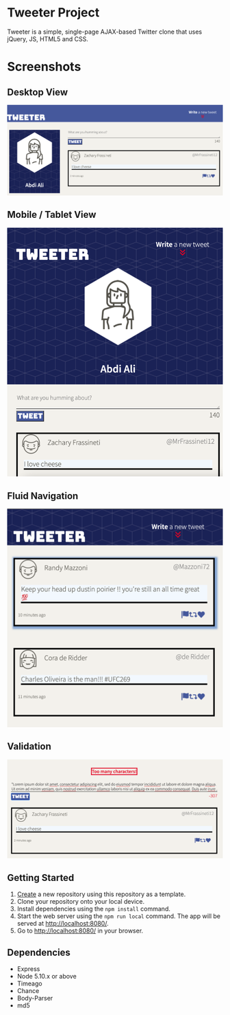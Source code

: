 # Tweeter Project

Tweeter is a simple, single-page AJAX-based Twitter clone that uses jQuery, JS, HTML5 and CSS.

# Screenshots

## Desktop View

![Desktop View](https://github.com/TorontosFinest/tweeter/blob/master/docs/IMG1.png?raw=true)

## Mobile / Tablet View

![Mobile/Tablet View](https://github.com/TorontosFinest/tweeter/blob/master/docs/IMG2.png?raw=true)

## Fluid Navigation

![Fluid Nav](https://github.com/TorontosFinest/tweeter/blob/master/docs/IMG3.png?raw=true)

## Validation

![Validation](https://github.com/TorontosFinest/tweeter/blob/master/docs/IMG4.png?raw=true)

## Getting Started

1. [Create](https://docs.github.com/en/repositories/creating-and-managing-repositories/creating-a-repository-from-a-template) a new repository using this repository as a template.
2. Clone your repository onto your local device.
3. Install dependencies using the `npm install` command.
4. Start the web server using the `npm run local` command. The app will be served at <http://localhost:8080/>.
5. Go to <http://localhost:8080/> in your browser.

## Dependencies

- Express
- Node 5.10.x or above
- Timeago
- Chance
- Body-Parser
- md5
